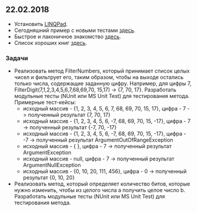 ## 22.02.2018

- Установить [LINQPad](http://www.linqpad.net/).
- Сегодняшний пример с новыми тестами [здесь](https://github.com/AnzhelikaKravchuk/2017-2018.MMF.BSU/blob/master/C%23%20for%20begginer's/22.02.2018/22.02.2018.7z).
- Быстрое и лаконичное знакомство [здесь](https://github.com/AnzhelikaKravchuk/2017-2018.MMF.BSU/blob/master/C%23%20for%20begginer's/%D0%AF%D0%B7%D1%8B%D0%BA%20CSharp%20%D0%B8%20%D0%BE%D1%81%D0%BD%D0%BE%D0%B2%D1%8B%20%D0%BF%D0%BB%D0%B0%D1%82%D1%84%D0%BE%D1%80%D0%BC%D1%8B%20.NET%20%D0%9B%D0%B5%D0%BA%D1%86%D0%B8%D0%B8_1.pdf).
- Список хороших книг [здесь](https://github.com/EPM-RD-NETLAB/.NET-Framework-modules).

###  Задачи
- Реализовать метод FilterNumbers, который принимает список целых чисел и фильтрует его, таким образом, чтобы на выходе остались только числа, содержащие заданную цифру. Например, для цифры 7, FilterDigit(7,1,2,3,4,5,6,7,68,69,70, 15,17) -> {7, 70, 17}. Разработать модульные тесты (NUnit или MS Unit Test) для тестирования метода. Примерные тест-кейсы:
  - исходный массив - {1, 2, 3, 4, 5, 6, 7, 68, 69, 70, 15, 17}, цифра - 7  -> полученный результат {7, 70, 17}
  - исходный массив - {1, 2, 3, 4, 5, 6, -7, 68, 69, 70, 15, -17}, цифра - 7  -> полученный результат {-7, 70, -17}
  - исходный массив - {1, 2, 3, 4, 5, 6, -7, 68, 69, 70, 15, -17}, цифра - -7  -> полученный результат ArgumentOutOfRangeException
  - исходный массив - { }, цифра - 7  -> полученный результат ArgumentException
  - исходный массив - null, цифра - 7  -> полученный результат ArgumentNullException
  - исходный массив - {0, 10, 20, 111, 456}, цифра - 0  -> полученный результат {0, 10, 20}
- Реализовать метод, который определяет количество битов, которые нужно изменить, чтобы из целого числа a получить целое число b. Разработать модульные тесты (NUnit или MS Unit Test) для тестирования метода. 
